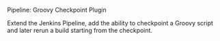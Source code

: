 Pipeline: Groovy Checkpoint Plugin

Extend the Jenkins Pipeline, add the ability to checkpoint a Groovy script and later rerun a build starting from the checkpoint.

